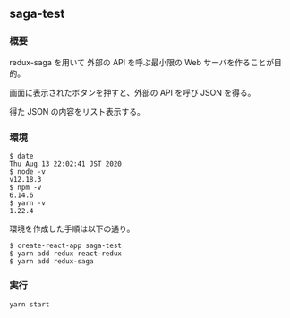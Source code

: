 ## saga-test

### 概要
redux-saga を用いて 外部の API を呼ぶ最小限の Web サーバを作ることが目的。

画面に表示されたボタンを押すと、外部の API を呼び JSON を得る。

得た JSON の内容をリスト表示する。

### 環境
```
$ date
Thu Aug 13 22:02:41 JST 2020
$ node -v
v12.18.3
$ npm -v
6.14.6
$ yarn -v
1.22.4
```
環境を作成した手順は以下の通り。

```
$ create-react-app saga-test
$ yarn add redux react-redux
$ yarn add redux-saga
```

### 実行
```
yarn start
```